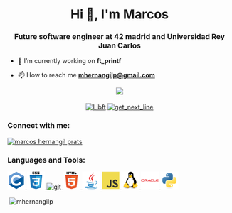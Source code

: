 <h1 align="center">Hi 👋, I'm Marcos</h1>
<h3 align="center">Future software engineer at 42 madrid and Universidad Rey Juan Carlos</h3>

- 🔭 I’m currently working on **ft_printf**

- 📫 How to reach me **mhernangilp@gmail.com**

<p align="center"><a href="https://www.42madrid.com/" target="_blank"><img src="https://user-images.githubusercontent.com/123759990/222993309-8b7ab5b6-281a-4db8-a230-1a96a25ee01a.png""></a></p>

<div align="center" style="display: inline_block">
  <a href="https://github.com/mhernangilp/Libft" target="_blank"> <img align="center" alt="Libft"  height="60" src="https://user-images.githubusercontent.com/123759990/222992943-816974fc-0048-4e9d-a50f-ddece0633b42.png"> </a>
  <a href="https://github.com/mhernangilp/get_next_line" target="_blank"><img align="center" alt="get_next_line"  height="60" src="https://user-images.githubusercontent.com/123759990/222993022-6acab917-6074-4014-a84a-dc94e7bb547d.png">  </a>
</div>

<h3 align="left">Connect with me:</h3>
<p align="left">
<a href="https://es.linkedin.com/in/marcos-hernangil-prats" target="blank"><img align="center" src="https://raw.githubusercontent.com/rahuldkjain/github-profile-readme-generator/master/src/images/icons/Social/linked-in-alt.svg" alt="marcos hernangil prats" height="30" width="40" /></a>
</p>

<h3 align="left">Languages and Tools:</h3>
<p align="left"> <a href="https://www.cprogramming.com/" target="_blank" rel="noreferrer"> <img src="https://raw.githubusercontent.com/devicons/devicon/master/icons/c/c-original.svg" alt="c" width="40" height="40"/> </a> <a href="https://www.w3schools.com/css/" target="_blank" rel="noreferrer"> <img src="https://raw.githubusercontent.com/devicons/devicon/master/icons/css3/css3-original-wordmark.svg" alt="css3" width="40" height="40"/> </a> <a href="https://git-scm.com/" target="_blank" rel="noreferrer"> <img src="https://www.vectorlogo.zone/logos/git-scm/git-scm-icon.svg" alt="git" width="40" height="40"/> </a> <a href="https://www.w3.org/html/" target="_blank" rel="noreferrer"> <img src="https://raw.githubusercontent.com/devicons/devicon/master/icons/html5/html5-original-wordmark.svg" alt="html5" width="40" height="40"/> </a> <a href="https://www.java.com" target="_blank" rel="noreferrer"> <img src="https://raw.githubusercontent.com/devicons/devicon/master/icons/java/java-original.svg" alt="java" width="40" height="40"/> </a> <a href="https://developer.mozilla.org/en-US/docs/Web/JavaScript" target="_blank" rel="noreferrer"> <img src="https://raw.githubusercontent.com/devicons/devicon/master/icons/javascript/javascript-original.svg" alt="javascript" width="40" height="40"/> </a> <a href="https://www.linux.org/" target="_blank" rel="noreferrer"> <img src="https://raw.githubusercontent.com/devicons/devicon/master/icons/linux/linux-original.svg" alt="linux" width="40" height="40"/> </a> <a href="https://www.oracle.com/" target="_blank" rel="noreferrer"> <img src="https://raw.githubusercontent.com/devicons/devicon/master/icons/oracle/oracle-original.svg" alt="oracle" width="40" height="40"/> </a> <a href="https://www.python.org" target="_blank" rel="noreferrer"> <img src="https://raw.githubusercontent.com/devicons/devicon/master/icons/python/python-original.svg" alt="python" width="40" height="40"/> </a> </p>

<p>&nbsp;<img align="center" src="https://github-readme-stats.vercel.app/api?username=mhernangilp&show_icons=true&locale=en" alt="mhernangilp" /></p>
